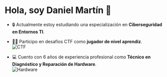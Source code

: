 # Hola, soy Daniel Martín 👋

- 🔒 Actualmente estoy estudiando una especialización en **Ciberseguridad en Entornos TI**.  
 
- 🕵️‍♂️ Participo en desafíos CTF como **jugador de nivel aprendiz**.  
  ![CTF](https://img.icons8.com/color/48/000000/hacker.png)

- 💻 Cuento con 6 años de experiencia profesional como **Técnico en Diagnóstico y Reparación de Hardware**.  
  ![Hardware](https://img.icons8.com/color/48/000000/computer-support.png)
